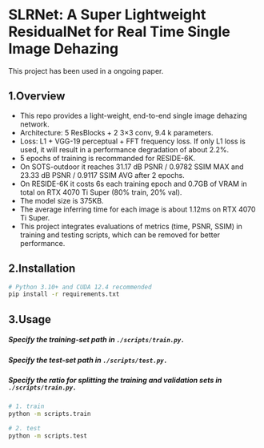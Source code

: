 # SLRNet: A Super Lightweight ResidualNet for Real Time Single Image Dehazing

This project has been used in a ongoing paper.
## 1.Overview
- This repo provides a light-weight, end-to-end single image dehazing network.
- Architecture: 5 ResBlocks + 2 3×3 conv, 9.4 k parameters.
- Loss: L1 + VGG-19 perceptual + FFT frequency loss. If only L1 loss is used, it will result in a performance degradation of about 2.2%.
- 5 epochs of training is recommanded for RESIDE-6K.
- On SOTS-outdoor it reaches 31.17 dB PSNR / 0.9782 SSIM MAX and 23.33 dB PSNR / 0.9117 SSIM AVG after 2 epochs.
- On RESIDE-6K it costs 6s each training epoch and 0.7GB of VRAM in total on RTX 4070 Ti Super (80% train, 20% val).
- The model size is 375KB.
- The average inferring time for each image is about 1.12ms on RTX 4070 Ti Super.
- This project integrates evaluations of metrics (time, PSNR, SSIM) in training and testing scripts, which can be removed for better performance.

## 2.Installation
```bash
# Python 3.10+ and CUDA 12.4 recommended
pip install -r requirements.txt
```

## 3.Usage
##### Specify the training-set path in `./scripts/train.py.`
##### Specify the test-set path in `./scripts/test.py.`
##### Specify the ratio for splitting the training and validation sets in `./scripts/train.py.`
```bash
# 1. train
python -m scripts.train

# 2. test
python -m scripts.test
```
